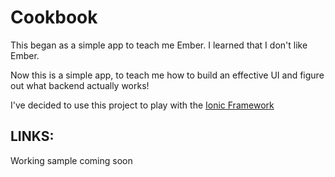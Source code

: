 Cookbook
=============

This began as a simple app to teach me Ember. I learned that I don't like Ember.

Now this is a simple app, to teach me how to build an effective UI and figure out what backend actually works!

I've decided to use this project to play with the <a href="http://www.ionicframework.com" target="_blank">Ionic Framework</a>

LINKS:
-----

Working sample coming soon